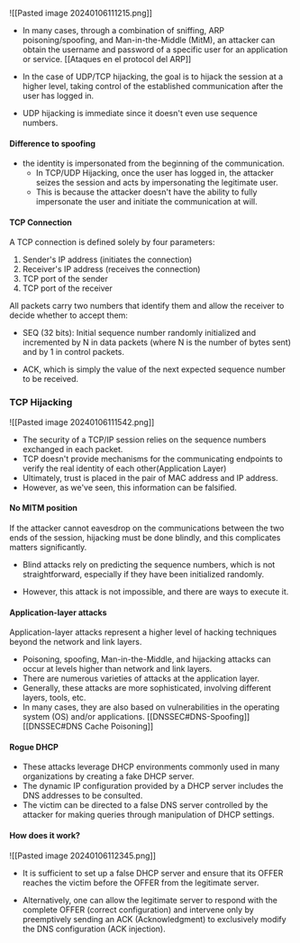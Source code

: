 ![[Pasted image 20240106111215.png]]
- In many cases, through a combination of sniffing, ARP poisoning/spoofing, and Man-in-the-Middle (MitM), an attacker can obtain the username and password of a specific user for an application or service.
[[Ataques en el protocol del ARP]]

- In the case of UDP/TCP hijacking, the goal is to hijack the session at a higher level, taking control of the established communication after the user has logged in.
- UDP hijacking is immediate since it doesn't even use sequence numbers.
#### Difference to spoofing
- the identity is impersonated from the beginning of the communication.
	- In TCP/UDP Hijacking, once the user has logged in, the attacker seizes the session and acts by impersonating the legitimate user.
	- This is because the attacker doesn't have the ability to fully impersonate the user and initiate the communication at will.
#### TCP Connection
A TCP connection is defined solely by four parameters:

1. Sender's IP address (initiates the connection)
2. Receiver's IP address (receives the connection)
3. TCP port of the sender
4. TCP port of the receiver

All packets carry two numbers that identify them and allow the receiver to decide whether to accept them:

- SEQ (32 bits): Initial sequence number randomly initialized and incremented by N in data packets (where N is the number of bytes sent) and by 1 in control packets.
  
- ACK, which is simply the value of the next expected sequence number to be received.

### TCP Hijacking
![[Pasted image 20240106111542.png]]
- The security of a TCP/IP session relies on the sequence numbers exchanged in each packet.
- TCP doesn't provide mechanisms for the communicating endpoints to verify the real identity of each other(Application Layer)
- Ultimately, trust is placed in the pair of MAC address and IP address.
- However, as we've seen, this information can be falsified.
#### No MITM position
If the attacker cannot eavesdrop on the communications between the two ends of the session, hijacking must be done blindly, and this complicates matters significantly.

- Blind attacks rely on predicting the sequence numbers, which is not straightforward, especially if they have been initialized randomly.

- However, this attack is not impossible, and there are ways to execute it.


#### Application-layer attacks
Application-layer attacks represent a higher level of hacking techniques beyond the network and link layers.
- Poisoning, spoofing, Man-in-the-Middle, and hijacking attacks can occur at levels higher than network and link layers.
- There are numerous varieties of attacks at the application layer.
- Generally, these attacks are more sophisticated, involving different layers, tools, etc.
- In many cases, they are also based on vulnerabilities in the operating system (OS) and/or applications.
[[DNSSEC#DNS-Spoofing]]
[[DNSSEC#DNS Cache Poisoning]]


#### Rogue DHCP
- These attacks leverage DHCP environments commonly used in many organizations by creating a fake DHCP server.
- The dynamic IP configuration provided by a DHCP server includes the DNS addresses to be consulted.
- The victim can be directed to a false DNS server controlled by the attacker for making queries through manipulation of DHCP settings.
#### How does it work?
![[Pasted image 20240106112345.png]]
- It is sufficient to set up a false DHCP server and ensure that its OFFER reaches the victim before the OFFER from the legitimate server.

- Alternatively, one can allow the legitimate server to respond with the complete OFFER (correct configuration) and intervene only by preemptively sending an ACK (Acknowledgment) to exclusively modify the DNS configuration (ACK injection).
